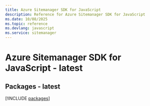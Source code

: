 ```yaml
---
title: Azure Sitemanager SDK for JavaScript
description: Reference for Azure Sitemanager SDK for JavaScript
ms.date: 10/08/2025
ms.topic: reference
ms.devlang: javascript
ms.service: sitemanager
---
```

# Azure Sitemanager SDK for JavaScript - latest
## Packages - latest
[!INCLUDE [packages](sitemanager-index.md)]